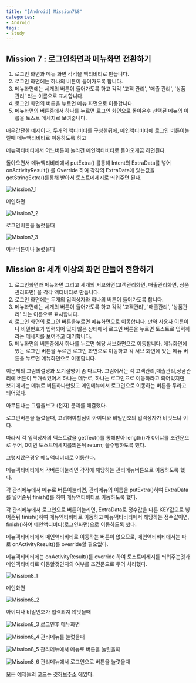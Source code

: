 ```yaml
---
title: "[Android] Mission7&8"
categories:
- Android
tags:
- Study
---
```


Mission 7 : 로그인화면과 메뉴화면 전환하기
---

1. 로그인 화면과 메뉴 화면 각각을 액티비티로 만듭니다.
2. 로그인 화면에는 하나의 버튼이 들어가도록 합니다.
3. 메뉴화면에는 세개의 버튼이 들어가도록 하고 각각 '고객 관리', '매출 관리', '상품 관리' 라는 이름으로 표시합니다.
4. 로그인 화면의 버튼을 누르면 메뉴 화면으로 이동합니다.
5. 메뉴화면의 버튼중에서 하나를 누르면 로그인 화면으로 돌아온후 선택된 메뉴의 이름을 토스트 메세지로 보여줍니다.

매우간단한 예제이다.  두개의 액티비티를 구성한뒤에, 메인액티비티에 로그인 버튼이눌릴때 메뉴액티비티로 이동하도록 하고

메뉴액티비티에서 어느버튼이 눌리건 메인액티비티로 돌아오게끔 하면된다.

돌아오면서 메뉴엑티비티에서 putExtra() 를통해 Intent의 ExtraData를 넣어 onActivityResult() 를 Override 하여 각각의 ExtraData에 있는값을 getStringExtra()를통해 받아서 토스트메세지로 띄워주면 된다.

![Mission7_1](/assets/Mission7_1.JPG)

메인화면

![Mission7_2](/assets/Mission7_2.JPG)

로그인버튼을 눌럿을때

![Mission7_3](/assets/Mission7_3.JPG)

아무버튼이나 눌럿을때



Mission 8: 세개 이상의 화면 만들어 전환하기
---

1. 로그인화면과 메뉴화면 그리고 세개의 서브화면(고객관리화면, 매출관리화면, 상품관리화면) 을 각각 액티비티로 만듭니다.
2. 로그인 화면에는 두개의 입력상자와 하나의 버튼이 들어가도록 합니다.
3. 메뉴화면에는 세개의 버튼이 들어가도록 하고 각각 '고객관리', '매출관리', '상품관리' 라는 이름으로 표시합니다.
4. 로그인 화면의 로그인 버튼을누르면 메뉴화면으로 이동합니다. 만약 사용자 이름이나 비밀번호가 입력되어 있지 않은 상태에서 로그인 버튼을 누르면 토스트로 입력하라는 메세지를 보여주고 대기합니다.
5. 메뉴화면의 버튼중에서 하나를 누르면 해당 서브화면으로 이동합니다. 메뉴화면에 있는 로그인 버튼을 누르면 로그인 화면으로 이동하고 각 서브 화면에 있는 메뉴 버튼을 누르면 메뉴화면으로 이동합니다.


이문제의 그림의설명과 보기설명이 좀 다르다. 그림에서는 각 고객관리,매출관리,상품관리에 버튼이 두개씩있어서 하나는 메뉴로, 하나는 로그인으로 이동하라고 되어있지만, 보기에서는 메뉴로 버튼하나만있고 메인메뉴에서 로그인으로 이동하는 버튼을 두라고되어있다.

아무튼나는 그림을보고 (전자) 문제를 해결했다.

로그인버튼을 눌렀을때, 고려해야할점이 아이디와 비밀번호의 입력상자가 비엇느냐 이다.

따라서 각 입력상자의 텍스트값을 getText()를 통해받아 length()가 0이냐를 조건문으로 두어, 0이면 토스트메세지를띄운뒤 return; 을수행하도록 했다.

그렇지않은경우 메뉴액티비티로 이동한다.

메뉴액티비티에서 각버튼이눌리면 각각에 해당하는 관리메뉴버튼으로 이동하도록 했다.

각 관리메뉴에서 메뉴로 버튼이눌리면, 관리메뉴의 이름을 putExtra()하여 ExtraData를 넣어준뒤 finish()를 하여 메뉴액티비티로 이동하도록 했다.

각 관리메뉴에서 로그인으로 버튼이눌리면,  ExtraData로 정수값을 다른 KEY값으로 넣어준뒤 finish()하여 메뉴엑티비티로 이동하고 메뉴액티비티에서 해당하는 정수값이면, finish()하여 메인액티비티(로그인화면)으로 이동하도록 했다.

메뉴액티비티에서 메인액티비티로 이동하는 버튼이 없으므로, 메인액티비티에서는 따로 onActivityResult()를 override할 필요없다.

메뉴액티비티에는 onActivityResult()를 override 하여 토스트메세지를 띄워주는것과 메인액티비티로 이동할것인지의 여부를 조건문으로 두어 처리했다.

![Mission8_1](/assets/Mission8_1.JPG)

메인화면

![Mission8_2](/assets/Mission8_2.JPG)

아이디나 비밀번호가 입력되지 않앗을때

![Mission8_3](/assets/Mission8_3.JPG)
로그인후 메뉴화면

![Mission8_4](/assets/Mission8_4.JPG)
관리메뉴를 눌럿을때

![Mission8_5](/assets/Mission8_5.JPG)
관리메뉴에서 메뉴로 버튼을 눌럿을때

![Mission8_6](/assets/Mission8_6.JPG)
관리메뉴에서 로그인으로 버튼을 눌럿을때


모든 예제들의 코드는 [깃허브주소](https://github.com/jowunnal/studyAndroid/tree/master/Chap.01 "github link") 에있다.
